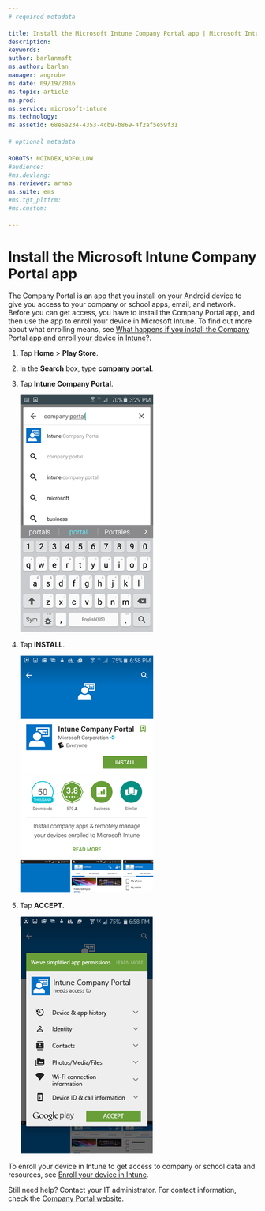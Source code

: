 ```yaml
---
# required metadata

title: Install the Microsoft Intune Company Portal app | Microsoft Intune
description:
keywords:
author: barlanmsft
ms.author: barlan
manager: angrobe
ms.date: 09/19/2016
ms.topic: article
ms.prod:
ms.service: microsoft-intune
ms.technology:
ms.assetid: 68e5a234-4353-4cb9-b869-4f2af5e59f31

# optional metadata

ROBOTS: NOINDEX,NOFOLLOW
#audience:
#ms.devlang:
ms.reviewer: arnab
ms.suite: ems
#ms.tgt_pltfrm:
#ms.custom:

---
```



# Install the Microsoft Intune Company Portal app

The Company Portal is an app that you install on your Android device to give you access to your company or school apps, email, and network.  Before you can get access, you have to install the Company Portal app, and then  use the app to enroll your device in Microsoft Intune. To find out more about what enrolling means, see [What happens if you install the Company Portal app and enroll your device in Intune?](what-happens-if-you-install-the-company-portal-app-and-enroll-your-device-in-intune-android.md).

1.  Tap **Home** &gt; **Play Store**.

2.  In the **Search** box, type **company portal**.

3.  Tap **Intune Company Portal**.

    ![android-search-company-portal](./media/and-cpinstall-1-search-cp.png)

4.  Tap **INSTALL**.

    ![android-install-company-portal](./media/and-cpinstall-2-install.png)

5.  Tap **ACCEPT**.

    ![android-accept-company-portal-terms](./media/and-cpinstall-3-cp-accept.png)

To enroll your device in Intune to get access to company or school data and resources, see [Enroll your device in Intune](enroll-your-device-in-Intune-android.md).

Still need help? Contact your IT administrator. For contact information, check the [Company Portal website](http://portal.manage.microsoft.com).

